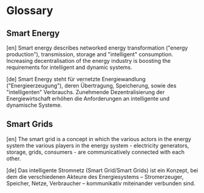 # Glossary

## Smart Energy

[en] Smart energy describes networked energy transformation ("energy production"),
transmission, storage and "intelligent" consumption.
Increasing decentralisation of the energy industry is boosting the requirements for
intelligent and dynamic systems.

[de] Smart Energy steht für vernetzte Energiewandlung ("Energieerzeugung"),
deren Übertragung, Speicherung, sowie des "intelligenten" Verbrauchs.
Zunehmende Dezentralisierung der Energiewirtschaft erhöhen die Anforderungen an
intelligente und dynamische Systeme.

## Smart Grids

[en] The smart grid is a concept in which the various actors in the energy
system
the various players in the energy system - electricity generators, storage,
grids, consumers - are communicatively connected with each other.

[de] Das intelligente Stromnetz (Smart Grid/Smart Grids) ist ein Konzept, bei
dem die verschiedenen Akteure des Energiesystems – Stromerzeuger, Speicher,
Netze, Verbraucher – kommunikativ miteinander verbunden sind.
